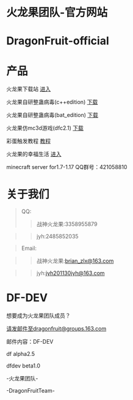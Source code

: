 # 火龙果团队-官方网站
# DragonFruit-official
# 产品
火龙果下载站 
[进入](http://www.dragonfruit666.com/)  

火龙果自研整蛊病毒(c++edition)
[下载](launchit.zip) 

火龙果自研整蛊病毒(bat_edition)
[下载](火龙果团队-自研病毒.zip)

火龙果仿mc3d游戏(dfc2.1)
[下载](DFC2.zip)

彩蛋触发教程
[教程](QQ图片20220506104044.jpg) 

火龙果的幸福生活
[进入](https://dragonfruitcloud.xyz) 

minecraft server for1.7-1.17    QQ群号：421058810


# 关于我们 
>QQ: 
>>战神火龙果:3358955879 

>>jyh:2485852035 

>Email: 

>>战神火龙果:brian_zlx@163.com 

>>jyh:jyh201130jyh@163.com 

# DF-DEV 
想要成为火龙果团队成员？ 

请发邮件至dragonfruit@groups.163.com

邮件内容：DF-DEV 

df alpha2.5 

dfdev beta1.0

   -火龙果团队- 
   
-DragonFruitTeam-  

